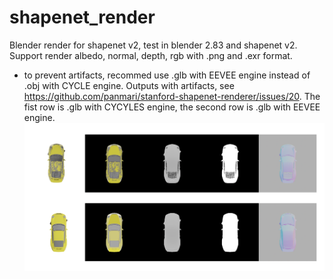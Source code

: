 # shapenet_render

Blender render for shapenet v2, test in blender 2.83 and shapenet v2. Support render albedo, normal, depth, rgb with .png and .exr format.
- to prevent artifacts, recommed use .glb with EEVEE engine instead of .obj with CYCLE engine.
Outputs with artifacts, see https://github.com/panmari/stanford-shapenet-renderer/issues/20. The fist row is .glb with CYCYLES engine, the second row is .glb with EEVEE engine.
![outputs](./assets/out_imgs.png)